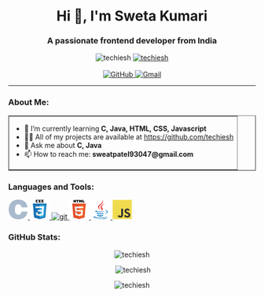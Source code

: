 <div align="center">
  <h1>Hi 👋, I'm Sweta Kumari</h1>
  <h3>A passionate frontend developer from India</h3>
</div>

<div align="center">
  <img src="https://komarev.com/ghpvc/?username=techiesh&label=Profile%20views&color=0e75b6&style=flat" alt="techiesh" />
  <a href="https://github.com/ryo-ma/github-profile-trophy"><img src="https://github-profile-trophy.vercel.app/?username=techiesh" alt="techiesh" /></a>
</div>

<br>

<div align="center">
  <a href="https://github.com/techiesh" target="_blank">
    <img src="https://img.shields.io/badge/GitHub-100000?style=for-the-badge&logo=github&logoColor=white" alt="GitHub" />
  </a>
  <a href="mailto:sweatpatel93047@gmail.com">
    <img src="https://img.shields.io/badge/Gmail-D14836?style=for-the-badge&logo=gmail&logoColor=white" alt="Gmail" />
  </a>
</div>

<hr>

<h3 align="left">About Me:</h3>
<table border="1">
  <tr>
    <td>
      <ul>
        <li>🌱 I’m currently learning <b>C, Java, HTML, CSS, Javascript</b></li>
        <li>👨‍💻 All of my projects are available at <a href="https://github.com/techiesh">https://github.com/techiesh</a></li>
        <li>💬 Ask me about <b>C, Java</b></li>
        <li>📫 How to reach me: <b>sweatpatel93047@gmail.com</b></li>
      </ul>
    </td>
  </tr>
</table>

<h3 align="left">Languages and Tools:</h3>
<p align="left">
  <a href="https://www.cprogramming.com/" target="_blank" rel="noreferrer"> <img src="https://raw.githubusercontent.com/devicons/devicon/master/icons/c/c-original.svg" alt="c" width="40" height="40"/> </a>
  <a href="https://www.w3schools.com/css/" target="_blank" rel="noreferrer"> <img src="https://raw.githubusercontent.com/devicons/devicon/master/icons/css3/css3-original-wordmark.svg" alt="css3" width="40" height="40"/> </a>
  <a href="https://git-scm.com/" target="_blank" rel="noreferrer"> <img src="https://www.vectorlogo.zone/logos/git-scm/git-scm-icon.svg" alt="git" width="40" height="40"/> </a>
  <a href="https://www.w3.org/html/" target="_blank" rel="noreferrer"> <img src="https://raw.githubusercontent.com/devicons/devicon/master/icons/html5/html5-original-wordmark.svg" alt="html5" width="40" height="40"/> </a>
  <a href="https://www.java.com" target="_blank" rel="noreferrer"> <img src="https://raw.githubusercontent.com/devicons/devicon/master/icons/java/java-original.svg" alt="java" width="40" height="40"/> </a>
  <a href="https://developer.mozilla.org/en-US/docs/Web/JavaScript" target="_blank" rel="noreferrer"> <img src="https://raw.githubusercontent.com/devicons/devicon/master/icons/javascript/javascript-original.svg" alt="javascript" width="40" height="40"/> </a>
</p>

<h3 align="left">GitHub Stats:</h3>
<div align="center">
  <p><img src="https://github-readme-stats.vercel.app/api/top-langs?username=techiesh&show_icons=true&locale=en&layout=compact" alt="techiesh" /></p>
  <p> <img src="https://github-readme-stats.vercel.app/api?username=techiesh&show_icons=true&locale=en" alt="techiesh" /></p>
  <p><img src="https://github-readme-streak-stats.herokuapp.com/?user=techiesh&" alt="techiesh" /></p>
</div>
